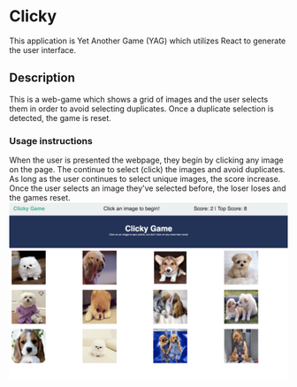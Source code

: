 # Clicky

This application is Yet Another Game (YAG) which utilizes React to generate the user interface.

## Description 
This is a web-game which shows a grid of images and the user selects them in order to avoid selecting duplicates.  Once a duplicate selection is detected, the game is reset.


### Usage instructions

When the user is presented the webpage, they begin by clicking any image on the page.  The continue to select (click) the images and avoid duplicates.  As long as the user continues to select unique images, the score increase.  Once the user selects an image they've selected before, the loser loses and the games reset.
<img width="1028" alt="clc=kcy" src="./public/assets/images/clicky.png">
